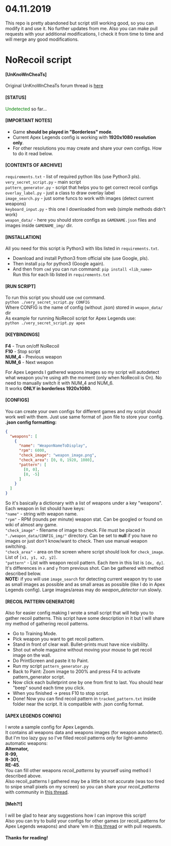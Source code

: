 # 04.11.2019
This repo is pretty abandoned but script still working good, so you can modify it and use it. No further updates from me.
Also you can make pull requests with your additional modifications, I check it from time to time and will merge any good modifications.

# NoRecoil script
#### [UnKnoWnCheaTs] 
Original UnKnoWnCheaTs forum thread is [here](https://www.unknowncheats.me/forum/apex-legends/322650-python-norecoil-script-configs-game-apex.html)

#### [STATUS] 
<span style="color:green">Undetected</span> so far...

#### [IMPORTANT NOTES]
- Game **should be played in "Borderless" mode**.  
- Current Apex Legends config is working with **1920x1080 resolution only**. 
- For other resolutions you may create and share your own configs. How to do it read below.

#### [CONTENTS OF ARCHIVE]
`requirements.txt` - list of required python libs (use Python3 pls).  
`very_secret_script.py` - main script  
`pattern_generator.py` - script that helps you to get correct recoil configs  
`overlay_label.py` - just a class to draw overlay label  
`image_search.py` - just some funcs to work with images (detect current weapons)  
`keyboard_input.py` - this one I downloaded from web (simple methods didn't work)  
`weapon_data/` - here you should store configs as `GAMENAME.json` files and images inside `GAMENAME_img/` dir.  

#### [INSTALLATION]
All you need for this script is Python3 with libs listed in `requirements.txt`.  
- Download and install Python3 from official site (use Google, pls).  
- Then install `pip` for python3 (Google again).  
- And then from `cmd` you can run command: `pip install <lib_name>`  
Run this for each lib listed in `requirements.txt`  

#### [RUN SCRIPT]
To run this script you should use `cmd` command.  
`python ./very_secret_script.py CONFIG`  
Where CONFIG is the name of config (without .json) stored in `weapon_data/` dir  
As example for running NoRecoil script for Apex Legends use:  
`python ./very_secret_script.py apex`  

#### [KEYBINDINGS]
**F4** - Trun on/off NoRecoil  
**F10** - Stop script  
**NUM_4** - Previous weapon  
**NUM_6** - Next weapon  

For Apex Legends I gathered wapons images so my script will autodetect what weapon you're using ath the moment (only when NoRecoil is On). No need to manually switch it with NUM_4 and NUM_6.  
It works **ONLY in borderless 1920x1080**.

#### [CONFIGS]
You can create your own configs for different games and my script should work well with them. Just use same format of .json file to store your config.  
**.json config formatting:**
```json
{
  "weapons": [
    {
      "name": "WeaponNameToDisplay",
      "rpm": 6000,
      "check_image": "weapon_image.png",
      "check_area": [0, 0, 1920, 1080],
      "pattern": [
        [0, 0],
        [0, -5]
      ]
    }
  ]
}
```
So it's basically a dictionary with a list of weapons under a key "weapons".  
Each weapon in list should have keys:  
`"name"` - string with weapon name.  
`"rpm"` - RPM (rounds per minute) weapon stat. Can be googled or found on wiki of almost any game.  
`"check_image"` - filename of image to check. File must be placed in `"./weapon_data/CONFIG_img/"` directory. Can be set to **null** if you have no images or just don't know/want to check. Then use manual weapon switching.  
`"check_area"` - area on the screen where script should look for `check_image`. List of `[x1, y1, x2, y2]`.  
`"pattern"` - List with weapon recoil pattern. Each item in this list is `[dx, dy]`. It's differences in `x` and `y` from previous shot. Can be gathered with method described below.  
**NOTE:** if you will use `image_search` for detecting current weapon try to use as small images as possible and as small areas as possible (like I do in Apex Legends config). Large images/areas may do *weapon_detector* run slowly.  

#### [RECOIL PATTERN GENERATOR]
Also for easier config making I wrote a small script that will help you to gather recoil patterns. This script have some description in it but I will share my method of gathering recoil patterns.
- Go to Training Mode.
- Pick weapon you want to get recoil pattern.
- Stand in front of clear wall. Bullet-prints must have nice visibility.
- Shot out whole magazine without moving your mouse to get recoil image on the wall.
- Do PrintScreen and paste it to Paint.
- Run my script `pattern_generator.py`
- Back to Paint: Zoom image to 200% and press F4 to activate pattern_generator script.
- Now click each bulletprint one by one from first to last. You should hear "beep" sound each time you click.
- When you finished -> press F10 to stop script.
- Done! Now you can find recoil pattern in `tracked_pattern.txt` inside folder near the script. It is compatible with .json config format.

#### [APEX LEGENDS CONFIG]
I wrote a sample config for Apex Legends.  
It contains all weapons data and weapons images (for weapon autodetect). But I'm too lazy guy so I've filled recoil patterns only for light-ammo automatic weapons:  
**Alternator,**  
**R-99,**  
**R-301,**  
**RE-45**.  
You can fill other weapons *recoil_patterns* by yourself using method I described above.  
Also recoil_patterns I gathered may be a little bit not accurate (was too tired to snipe small pixels on my screen) so you can share your *recoil_patterns* with community in [this thread](https://www.unknowncheats.me/forum/apex-legends/322650-python-norecoil-script-configs-game-apex.html).  

#### [Meh?!]
I will be glad to hear any suggestions how I can improve this script!  
Also you can try to build your configs for other games (or recoil_patterns for Apex Legends weapons) and share 'em in [this thread](https://www.unknowncheats.me/forum/apex-legends/322650-python-norecoil-script-configs-game-apex.html) or with pull requests.  

#### Thanks for reading!
